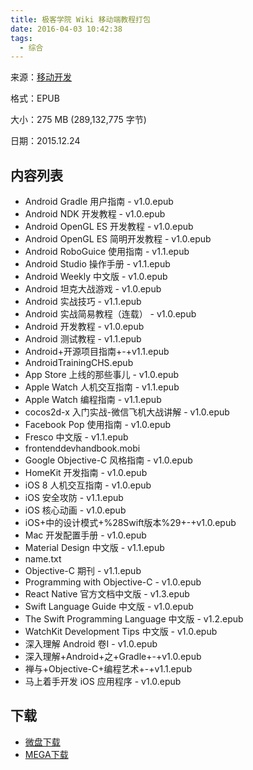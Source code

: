 ```yaml
---
title: 极客学院 Wiki 移动端教程打包
date: 2016-04-03 10:42:38
tags:
  - 综合
---
```


来源：[移动开发](http://wiki.jikexueyuan.com/list/mobile/)

格式：EPUB

大小：275 MB (289,132,775 字节)

日期：2015.12.24

<!--more-->

## 内容列表 ##

+ Android Gradle 用户指南 - v1.0.epub
+ Android NDK 开发教程 - v1.0.epub
+ Android OpenGL ES 开发教程 - v1.0.epub
+ Android OpenGL ES 简明开发教程 - v1.0.epub
+ Android RoboGuice 使用指南 - v1.1.epub
+ Android Studio 操作手册 - v1.1.epub
+ Android Weekly 中文版 - v1.0.epub
+ Android 坦克大战游戏 - v1.0.epub
+ Android 实战技巧 - v1.1.epub
+ Android 实战简易教程（连载） - v1.0.epub
+ Android 开发教程 - v1.0.epub
+ Android 测试教程 - v1.1.epub
+ Android+开源项目指南+-+v1.1.epub
+ AndroidTrainingCHS.epub
+ App Store 上线的那些事儿 - v1.0.epub
+ Apple Watch 人机交互指南 - v1.1.epub
+ Apple Watch 编程指南 - v1.1.epub
+ cocos2d-x 入门实战-微信飞机大战讲解 - v1.0.epub
+ Facebook Pop 使用指南 - v1.0.epub
+ Fresco 中文版 - v1.1.epub
+ frontenddevhandbook.mobi
+ Google Objective-C 风格指南 - v1.0.epub
+ HomeKit 开发指南 - v1.0.epub
+ iOS 8 人机交互指南 - v1.0.epub
+ iOS 安全攻防 - v1.1.epub
+ iOS 核心动画 - v1.0.epub
+ iOS+中的设计模式+%28Swift版本%29+-+v1.0.epub
+ Mac 开发配置手册 - v1.0.epub
+ Material Design 中文版 - v1.1.epub
+ name.txt
+ Objective-C 期刊 - v1.1.epub
+ Programming with Objective-C - v1.0.epub
+ React Native 官方文档中文版 - v1.3.epub
+ Swift Language Guide 中文版 - v1.0.epub
+ The Swift Programming Language 中文版 - v1.2.epub
+ WatchKit Development Tips 中文版 - v1.0.epub
+ 深入理解 Android 卷I - v1.0.epub
+ 深入理解+Android+之+Gradle+-+v1.0.epub
+ 禅与+Objective-C+编程艺术+-+v1.1.epub
+ 马上着手开发 iOS 应用程序 - v1.0.epub

## 下载 ##

+ [微盘下载](http://vdisk.weibo.com/s/aADaW4YRjzdwX)
+ [MEGA下载](https://mega.nz/#!GRMnmJDS!2urocbNfoClz_lIKPBC-gwHbjIY6NYUN0YM50R7-rcc)